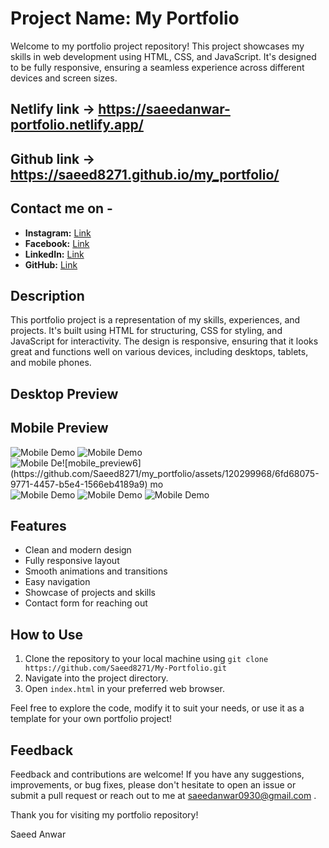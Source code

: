 # Project Name: My Portfolio

Welcome to my portfolio project repository! This project showcases my skills in web development using HTML, CSS, and JavaScript. It's designed to be fully responsive, ensuring a seamless experience across different devices and screen sizes.

## Netlify link -> https://saeedanwar-portfolio.netlify.app/
## Github link ->  https://saeed8271.github.io/my_portfolio/

## Contact me on -
- **Instagram:** [Link](https://www.instagram.com/saeedanwar2454/)
- **Facebook:** [Link](https://www.facebook.com/profile.php?id=100057642566554)
- **LinkedIn:** [Link](https://www.linkedin.com/in/saeed-anwar-23450a2b9/)
- **GitHub:** [Link](https://github.com/Saeed8271)

## Description

This portfolio project is a representation of my skills, experiences, and projects. It's built using HTML for structuring, CSS for styling, and JavaScript for interactivity. The design is responsive, ensuring that it looks great and functions well on various devices, including 
desktops, tablets, and mobile phones.


## Desktop Preview

## Mobile Preview
![](./website_demo_image/mobile_preview1.jpg "Mobile Demo")
![](./website_demo_image/mobile_preview2.jpg "Mobile Demo")
![](./website_demo_image/mobile_preview3.jpg "Mobile De![mobile_preview6](https://github.com/Saeed8271/my_portfolio/assets/120299968/6fd68075-9771-4457-b5e4-1566eb4189a9)
mo")
![](./website_demo_image/mobile_preview4.jpg "Mobile Demo")
![](./website_demo_image/mobile_preview5.jpg "Mobile Demo")
![](./website_demo_image/mobile_preview6.jpg "Mobile Demo")

## Features

- Clean and modern design
- Fully responsive layout
- Smooth animations and transitions
- Easy navigation
- Showcase of projects and skills
- Contact form for reaching out

## How to Use

1. Clone the repository to your local machine using `git clone https://github.com/Saeed8271/My-Portfolio.git`
2. Navigate into the project directory.
3. Open `index.html` in your preferred web browser.

Feel free to explore the code, modify it to suit your needs, or use it as a template for your own portfolio project!

## Feedback

Feedback and contributions are welcome! If you have any suggestions, improvements, or bug fixes, please don't hesitate to open an issue or submit a pull request or reach out to me at saeedanwar0930@gmail.com .

Thank you for visiting my portfolio repository!

Saeed Anwar



